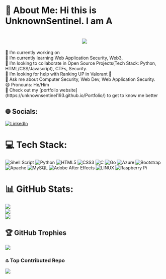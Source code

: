 # 💫 About Me: Hi this is UnknownSentinel.            I am A
<h1 align="center">
  <a href="">
    <img src="https://readme-typing-svg.herokuapp.com?lines=Computer+Security+Enthusiast;Web+Developer;CTF+Player;FPS+Gamer.">
  </a>
</h1>
🔭 I’m currently working on<br>🌱 I’m currently learning Web Application Security, Web3,<br>👯 I’m looking to collaborate in Open Source Projects(Tech Stack: Python, HTML/CSS/Javascript), CTFs, Security.<br>🤔 I’m looking for help with Ranking UP in Valorant 🥲<br>💬 Ask me about Computer Security, Web Dev, Web Application Security.<br>😄 Pronouns: He/Him<br>📧 Check out my [portfolio website](https://unknownsentinel193.github.io/Portfolio/) to get to know me better


## 🌐 Socials:
[![LinkedIn](https://img.shields.io/badge/LinkedIn-%230077B5.svg?logo=linkedin&logoColor=white)](https://linkedin.com/in/rayan-baig-33a6701aa) 

# 💻 Tech Stack:
![Shell Script](https://img.shields.io/badge/shell_script-%23121011.svg?style=for-the-badge&logo=gnu-bash&logoColor=white) ![Python](https://img.shields.io/badge/python-3670A0?style=for-the-badge&logo=python&logoColor=ffdd54) ![HTML5](https://img.shields.io/badge/html5-%23E34F26.svg?style=for-the-badge&logo=html5&logoColor=white) ![CSS3](https://img.shields.io/badge/css3-%231572B6.svg?style=for-the-badge&logo=css3&logoColor=white) ![C](https://img.shields.io/badge/c-%2300599C.svg?style=for-the-badge&logo=c&logoColor=white) ![Go](https://img.shields.io/badge/go-%2300ADD8.svg?style=for-the-badge&logo=go&logoColor=white) ![Azure](https://img.shields.io/badge/azure-%230072C6.svg?style=for-the-badge&logo=azure-devops&logoColor=white) ![Bootstrap](https://img.shields.io/badge/bootstrap-%23563D7C.svg?style=for-the-badge&logo=bootstrap&logoColor=white) ![Apache](https://img.shields.io/badge/apache-%23D42029.svg?style=for-the-badge&logo=apache&logoColor=white) ![MySQL](https://img.shields.io/badge/mysql-%2300f.svg?style=for-the-badge&logo=mysql&logoColor=white) ![Adobe After Effects](https://img.shields.io/badge/Adobe%20After%20Effects-9999FF.svg?style=for-the-badge&logo=Adobe%20After%20Effects&logoColor=white) ![LINUX](https://img.shields.io/badge/Linux-FCC624?style=for-the-badge&logo=linux&logoColor=black) ![Raspberry Pi](https://img.shields.io/badge/-RaspberryPi-C51A4A?style=for-the-badge&logo=Raspberry-Pi)
# 📊 GitHub Stats:
![](https://github-readme-stats.vercel.app/api?username=Unknownsentinel193&theme=gotham&hide_border=false&include_all_commits=false&count_private=false)<br/>
![](https://github-readme-streak-stats.herokuapp.com/?user=Unknownsentinel193&theme=gotham&hide_border=false)<br/>
![](https://github-readme-stats.vercel.app/api/top-langs/?username=Unknownsentinel193&theme=gotham&hide_border=false&include_all_commits=false&count_private=false&layout=compact)

## 🏆 GitHub Trophies
![](https://github-profile-trophy.vercel.app/?username=Unknownsentinel193&theme=discord&no-frame=true&no-bg=false&margin-w=4)

### 🔝 Top Contributed Repo
![](https://github-contributor-stats.vercel.app/api?username=Unknownsentinel193&limit=5&theme=dark&combine_all_yearly_contributions=true)

<!-- Proudly created with GPRM ( https://gprm.itsvg.in ) -->
